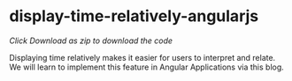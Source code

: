 # display-time-relatively-angularjs

*Click Download as zip to download the code*

Displaying time relatively makes it easier for users to interpret and relate. We will learn to implement this feature in Angular Applications via this blog.
